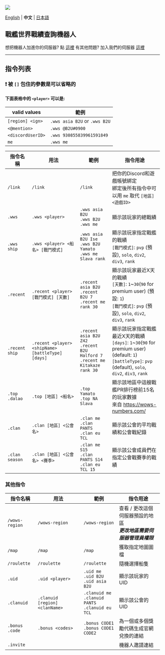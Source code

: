 ![](https://i.imgur.com/YT4ZlZc.png)

[English](https://github.com/B-2U/ISAC---wws-stats-bot/blob/main/README.md) | **中文** | [日本語](https://github.com/B-2U/ISAC---wws-stats-bot/blob/main/README_ja.md)

## 戰艦世界戰績查詢機器人

想把機器人加進你的伺服器? 點 [這裡](https://discord.com/api/oauth2/authorize?client_id=961882964034203648&permissions=51264&scope=bot%20applications.commands)
有其他問題? 加入我們的伺服器 [這裡](https://discord.gg/z6sV6kEZGV)

---

## 指令列表

### **❗ 被 `[]` 包住的參數是可以省略的**

#### 下面表格中的 `<player>` 可以是:  
  | valid values | 範例 |  
  |-|-|
  | `[region] <ign>` | `.wws asia B2U` or `.wws B2U` |  
  | `<@mention>` | `.wws @B2U#0900` |  
  | `<discordUserID>` | `.wws 930855839961591849` |  
  | `me` | `.wws me` |

| 指令名稱     | 用法                                        | 範例                                                    | 指令用途 |
|------------------|----------------------------------------------|-------------------------------------------------------------|-------------|
| `/link`          | `/link` | `/link`      | 把你的Discord和遊戲帳號綁定<br>綁定後所有指令中可以用 `me` 取代 `[地區] <遊戲ID>`  |
| `.wws`           | `.wws <player>`                        | `.wws asia B2U`<br>`.wws B2U`<br>`.wws me`                  | 顯示該玩家的總戰績 |
| `.wws ship`      | `.wws <player> <船名> [戰鬥模式]`                 | `.wws asia B2U Ise`<br>`.wws B2U Yamato`<br>`.wws me Slava rank` | 顯示該玩家指定戰艦的戰績<br>`[戰鬥模式]`: `pvp` (預設), `solo`, `div2`, `div3`, `rank`          |
| `.recent`        | `.recent <player> [戰鬥模式] [天數]` | `.recent asia B2U`<br>`.recent B2U 7`<br>`.recent me rank 30`     | 顯示該玩家最近X天的戰績<br>`[天數]`: `1`~`30`(`90` for premium user) (預設: `1`)<br>`[戰鬥模式]`: `pvp` (預設), `solo`, `div2`, `div3`, `rank` |
| `.recent ship` | `.recent <player> <shipName> [battleType] [days]` | `.recent asia B2U Z42`<br>`.recent B2U Halford 7`<br>`.recent me Kitakaze rank 30`     | 顯示該玩家指定戰艦最近X天的戰績<br>`[days]`: `1`~`30`(`90` for premium user) (default: `1`)<br>`[battleType]`: `pvp` (default), `solo`, `div2`, `div3`, `rank`                    |
| `.top`<br>`.dalao` | `.top [地區] <船名>` | `.top Yamato` <br> `.top NA Slava` | 顯示該地區中這艘戰艦PR排行榜前15名的玩家數據 <br> 來自 https://wows-numbers.com/ |
| `.clan` | `.clan [地區] <公會名>` | `.clan me` <br> `.clan PANTS` <br> `.clan eu TCL` | 顯示該公會的平均戰績和公會戰紀錄 |
| `.clan season` | `.clan [地區] <公會名> <賽季>` | `.clan me S15` <br> `.clan PANTS S14` <br> `.clan eu TCL 15` | 顯示該公會成員們在指定公會戰賽季的戰績 |


### 其他指令
| 指令名稱    | 用法                                        | 範例                                                     | 指令用途 |
|------------------|----------------------------------------------|-------------------------------------------------------------|-------------|
| `/wows-region` | `/wows-region`                    | `/wows-region`                                         | 查看 / 更改這個伺服器預設的地區 <br>***更改地區需要伺服器管理員權限*** |
| `/map` | `/map` | `/map` | 獲取指定地圖圖檔 |
| `/roulette` | `/roulette` | `/roulette` | 隨機選擇船隻 |
| `.uid` | `.uid <player>` | `.uid me`<br>`.uid B2U`<br>`.uid asia B2U` | 顯示該玩家的 UID |
| `.clanuid` | `.clanuid [region] <clanName>` | `.clanuid me`<br>`.clanuid PANTS`<br>`.clanuid eu TCL` | 顯示該公會的 UID |
| `.bonus`<br>`.code` | `.bonus <codes>` | `.bonus CODE1`<br>`.bonus CODE1 CODE2` | 為一個或多個獎勵代碼生成官網兌換的連結 |
| `.invite`  |  |   | 機器人邀請連結    |